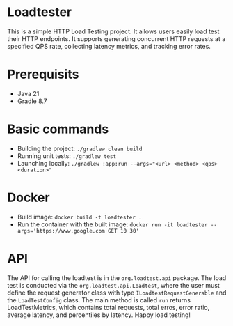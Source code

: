 # Loadtester
This is a simple HTTP Load Testing project. It allows users easily load test their HTTP endpoints.
It supports generating concurrent HTTP requests at a specified QPS rate, collecting latency metrics, and tracking error rates.

# Prerequisits
- Java 21
- Gradle 8.7

# Basic commands
- Building the project: `./gradlew clean build`
- Running unit tests: `./gradlew test`
- Launching locally: `./gradlew :app:run --args="<url> <method> <qps> <duration>"`

# Docker
- Build image: `docker build -t loadtester .`
- Run the container with the built image: `docker run -it loadtester --args='https://www.google.com GET 10 30'`

# API
The API for calling the loadtest is in the `org.loadtest.api` package. The load test is conducted via
the `org.loadtest.api.Loadtest`, where the user must define the request generator class with type `ILoadtestRequestGenerable`
and the `LoadTestConfig` class. The main method is called `run` returns LoadTestMetrics, which contains total requests, total erros,
error ratio, average latency, and percentiles by latency. Happy load testing!



